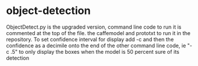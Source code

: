 # object-detection
ObjectDetect.py is the upgraded version, command line code to run it is commented at the top of the file. the caffemodel and prototxt to run it in the repository.
To set confidence interval for display add -c and then the confidence as a decimile onto the end of the other command line code, ie "-c .5"  to only display the boxes when the model is 50 percent sure of its detection
